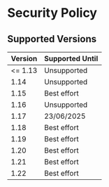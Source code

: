 # Security Policy

## Supported Versions

| Version | Supported Until |
| ------- | --------------- |
| <= 1.13 | Unsupported     |
| 1.14    | Unsupported     |
| 1.15    | Best effort     |
| 1.16    | Unsupported     |
| 1.17    | 23/06/2025      |
| 1.18    | Best effort     |
| 1.19    | Best effort     |
| 1.20    | Best effort     |
| 1.21    | Best effort     |
| 1.22    | Best effort     |
